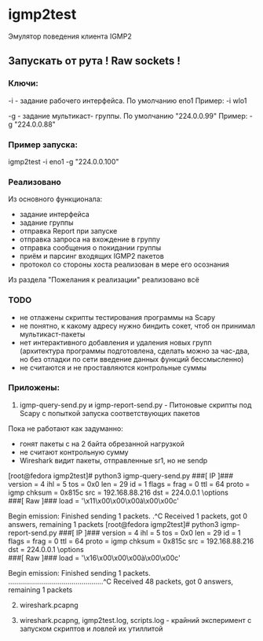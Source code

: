 # igmp2test
Эмулятор поведения клиента IGMP2

## Запускать от рута ! Raw sockets !

### Ключи:

-i      - задание рабочего интерфейса. По умолчанию eno1
          Пример:
          -i wlo1

-g      - задание мультикаст- группы. По умолчанию "224.0.0.99"
          Пример:
          -g "224.0.0.88"

### Пример запуска:

igmp2test -i eno1 -g "224.0.0.100"


### Реализовано

Из основного функционала:

+ задание интерфейса
+ задание группы
+ отправка Report при запуске
+ отправка запроса на вхождение в группу
+ отправка сообщения о покидании группы
+ приём и парсинг входящих IGMP2 пакетов
+ протокол со стороны хоста реализован в мере его осознания

Из раздела "Пожелания к реализации" реализовано всё


### TODO

- не отлажены скрипты тестирования программы на Scapy
- не понятно, к какому адресу нужно биндить сокет, чтоб он принимал мультикаст-пакеты
- нет интерактивного добавления и удаления новых групп (архитектура программы подготовлена,
  сделать можно за час-два, но без отладки по сети введение данных функций бессмысленно)
- не считаются и не проставляются контрольные суммы


### Приложены:

1. igmp-query-send.py и igmp-report-send.py  - Питоновые скрипты под Scapy с попыткой запуска
соответствующих пакетов

Пока не работают как задуманно:
- гонят пакеты с на 2 байта обрезанной нагрузкой
- не считают контрольную сумму
- Wireshark видит пакеты, отправленные sr1, но не sendp


[root@fedora igmp2test]# python3 igmp-query-send.py
###[ IP ]###
  version   = 4
  ihl       = 5
  tos       = 0x0
  len       = 29
  id        = 1
  flags     =
  frag      = 0
  ttl       = 64
  proto     = igmp
  chksum    = 0x815c
  src       = 192.168.88.216
  dst       = 224.0.0.1
  \options   \
###[ Raw ]###
     load      = '\x11\x00\x00\x00à\x00\x00c'

Begin emission:
Finished sending 1 packets.
.^C
Received 1 packets, got 0 answers, remaining 1 packets
[root@fedora igmp2test]# python3 igmp-report-send.py
###[ IP ]###
  version   = 4
  ihl       = 5
  tos       = 0x0
  len       = 29
  id        = 1
  flags     =
  frag      = 0
  ttl       = 64
  proto     = igmp
  chksum    = 0x815c
  src       = 192.168.88.216
  dst       = 224.0.0.1
  \options   \
###[ Raw ]###
     load      = '\x16\x00\x00\x00à\x00\x00c'

Begin emission:
Finished sending 1 packets.
................................................^C
Received 48 packets, got 0 answers, remaining 1 packets


2. wireshark.pcapng

3. wireshark.pcapng, igmp2test.log, scripts.log - крайний эксперимент с запуском скриптов и ловлей их утиллитой
